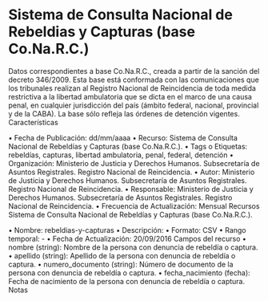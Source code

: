 # Sistema de Consulta Nacional de Rebeldias y Capturas (base Co.Na.R.C.)

Datos correspondientes a base Co.Na.R.C., creada a partir de la sanción del decreto 346/2009. Esta base está conformada con las comunicaciones que los tribunales realizan al Registro Nacional de Reincidencia de toda medida restrictiva a la libertad ambulatoria que se dicta en el marco de una causa penal, en cualquier jurisdicción del país (ámbito federal, nacional, provincial y de la CABA).  La base sólo refleja las órdenes de detención vigentes.
Características

•	Fecha de Publicación: dd/mm/aaaa
•	Recurso: Sistema de Consulta Nacional de Rebeldías y Capturas (base Co.Na.R.C.).
•	Tags o Etiquetas: rebeldías, capturas, libertad ambulatoria, penal, federal, detención
•	Organización: Ministerio de Justicia y Derechos Humanos. Subsecretaría de Asuntos Registrales. Registro Nacional de Reincidencia.
•	Autor: Ministerio de Justicia y Derechos Humanos. Subsecretaría de Asuntos Registrales. Registro Nacional de Reincidencia.
•	Responsable: Ministerio de Justicia y Derechos Humanos. Subsecretaría de Asuntos Registrales. Registro Nacional de Reincidencia.
•	Frecuencia de Actualización: Mensual
Recursos
Sistema de Consulta Nacional de Rebeldías y Capturas (base Co.Na.R.C.).

•	Nombre: rebeldias-y-capturas
•	Descripción:
•	Formato: CSV
•	Rango temporal: -
•	Fecha de Actualización: 20/09/2016
Campos del recurso
•	nombre (string): Nombre de la persona con denuncia de rebeldía o captura.
•	apellido (string): Apellido de la persona con denuncia de rebeldía o captura.
•	numero_documento (string): Número de documento de la persona con denuncia de rebeldía o captura.
•	fecha_nacimiento (fecha): Fecha de nacimiento de la persona con denuncia de rebeldía o captura.
Notas
